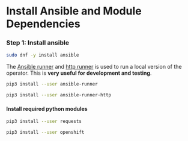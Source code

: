 # Install Ansible and Module Dependencies

### Step 1: Install ansible

```sh
sudo dnf -y install ansible
```

The [Ansible runner](https://ansible-runner.readthedocs.io/en/stable/) and [http runner](https://github.com/ansible/ansible-runner-http) is used to run a local version of the operator. This is **very useful for development and testing**.

```sh
pip3 install --user ansible-runner
```

```sh
pip3 install --user ansible-runner-http
```

#### Install required python modules

```sh
pip3 install --user requests
``` 

```sh
pip3 install --user openshift
```